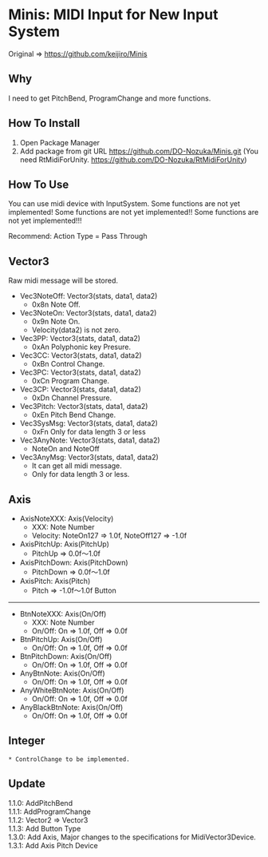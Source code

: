 Minis: MIDI Input for New Input System
================================================================
Original => https://github.com/keijiro/Minis

Why
----------------------------------------------------------------
I need to get PitchBend, ProgramChange and more functions.

How To Install
----------------------------------------------------------------
1. Open Package Manager
2. Add package from git URL
https://github.com/DO-Nozuka/Minis.git
(You need RtMidiForUnity. https://github.com/DO-Nozuka/RtMidiForUnity)

How To Use
----------------------------------------------------------------
You can use midi device with InputSystem.
Some functions are not yet implemented!
Some functions are not yet implemented!!
Some functions are not yet implemented!!!

Recommend: Action Type = Pass Through

 Vector3
----------------
Raw midi message will be stored.

* Vec3NoteOff: Vector3(stats, data1, data2)
    * 0x8n Note Off.
* Vec3NoteOn: Vector3(stats, data1, data2)
    * 0x9n Note On.
    * Velocity(data2) is not zero.
* Vec3PP: Vector3(stats, data1, data2)
    * 0xAn Polyphonic key Presure.
* Vec3CC: Vector3(stats, data1, data2)
    * 0xBn Control Change.
* Vec3PC: Vector3(stats, data1, data2)
    * 0xCn Program Change.
* Vec3CP: Vector3(stats, data1, data2)
    * 0xDn Channel Pressure.
* Vec3Pitch: Vector3(stats, data1, data2)
    * 0xEn Pitch Bend Change.
* Vec3SysMsg: Vector3(stats, data1, data2)
    * 0xFn Only for data length 3 or less
* Vec3AnyNote: Vector3(stats, data1, data2)
    * NoteOn and NoteOff
* Vec3AnyMsg: Vector3(stats, data1, data2)
    * It can get all midi message.
    * Only for data length 3 or less.

 Axis
----------------
* AxisNoteXXX: Axis(Velocity)
    * XXX: Note Number
    * Velocity:   NoteOn127 => 1.0f, NoteOff127 => -1.0f
* AxisPitchUp: Axis(PitchUp)
    * PitchUp => 0.0f～1.0f
* AxisPitchDown: Axis(PitchDown)
    * PitchDown => 0.0f～1.0f
* AxisPitch: Axis(Pitch)
    * Pitch => -1.0f～1.0f
 Button
----------------
* BtnNoteXXX: Axis(On/Off)
    * XXX: Note Number
    * On/Off: On => 1.0f, Off => 0.0f
* BtnPitchUp: Axis(On/Off)
    * On/Off: On => 1.0f, Off => 0.0f
* BtnPitchDown: Axis(On/Off)
    * On/Off: On => 1.0f, Off => 0.0f
* AnyBtnNote: Axis(On/Off)
    * On/Off: On => 1.0f, Off => 0.0f
* AnyWhiteBtnNote: Axis(On/Off)
    * On/Off: On => 1.0f, Off => 0.0f
* AnyBlackBtnNote: Axis(On/Off)
    * On/Off: On => 1.0f, Off => 0.0f

 Integer
----------------
    * ControlChange to be implemented.
  
Update
----------------------------------------------------------------
1.1.0: AddPitchBend  
1.1.1: AddProgramChange  
1.1.2: Vector2 => Vector3  
1.1.3: Add Button Type  
1.3.0: Add Axis, Major changes to the specifications for MidiVector3Device.  
1.3.1: Add Axis Pitch Device